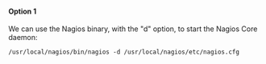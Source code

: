 
#### Option 1
We can use the Nagios binary, with the "d" option, to start the Nagios Core daemon:

    /usr/local/nagios/bin/nagios -d /usr/local/nagios/etc/nagios.cfg
